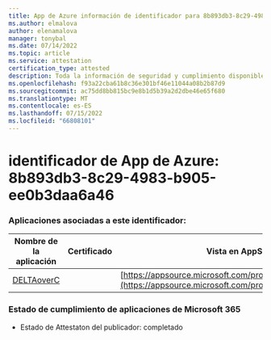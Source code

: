 ```yaml
---
title: App de Azure información de identificador para 8b893db3-8c29-4983-b905-ee0b3daa6a46
ms.author: elmalova
author: elenamalova
manager: tonybal
ms.date: 07/14/2022
ms.topic: article
ms.service: attestation
certification_type: attested
description: Toda la información de seguridad y cumplimiento disponible para 8b893db3-8c29-4983-b905-ee0b3daa6a46.
ms.openlocfilehash: f93a22cba61b8c36e301bf46e11044a08b2b87d9
ms.sourcegitcommit: ac75dd8bb815bc9e8b1d5b39a2d2dbe46e65f680
ms.translationtype: MT
ms.contentlocale: es-ES
ms.lasthandoff: 07/15/2022
ms.locfileid: "66808101"
---
```

# <a name="azure-app-id-8b893db3-8c29-4983-b905-ee0b3daa6a46"></a>identificador de App de Azure: 8b893db3-8c29-4983-b905-ee0b3daa6a46


### <a name="apps-associated-with-this-id"></a>Aplicaciones asociadas a este identificador:
| **Nombre de la aplicación** | **Certificado** | **Vista en AppSource** |
|--------------|---------------|-----------------------|
| [DELTAoverC](../forward/WA200003286.md) |  | [https://appsource.microsoft.com/product/office/WA200003286](https://appsource.microsoft.com/product/office/WA200003286) |

### <a name="microsoft-365-app-compliance-status"></a>Estado de cumplimiento de aplicaciones de Microsoft 365
- Estado de Attestaton del publicador: completado
